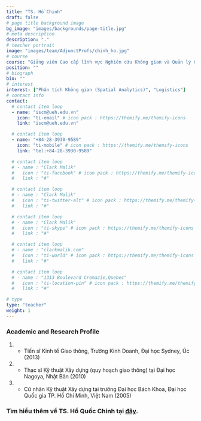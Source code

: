 ```yaml
---
title: "TS. Hồ Chinh"
draft: false
# page title background image
bg_image: "images/backgrounds/page-title.jpg"
# meta description
description: "."
# teacher portrait
image: "images/team/AdjunctProfs/chinh_ho.jpg"
# course
course: "Giảng viên Cao cấp lĩnh vực Nghiên cứu Không gian và Quản lý Chuỗi cung ứng, </br> Đại học Sydney, Úc"
position: ""
# biograph
bio: ""
# interest
interest: ["Phân tích Không gian (Spatial Analytics)", "Logistics"]
# contact info
contact:
  # contact item loop
  - name: "iscm@ueh.edu.vn"
    icon: "ti-email" # icon pack : https://themify.me/themify-icons
    link: "iscm@ueh.edu.vn"

  # contact item loop
  - name: "+84-28-3930-9589"
    icon: "ti-mobile" # icon pack : https://themify.me/themify-icons
    link: "tel:+84-28-3930-9589"

  # contact item loop
  # - name : "Clark Malik"
  #   icon : "ti-facebook" # icon pack : https://themify.me/themify-icons
  #   link : "#"

  # contact item loop
  # - name : "Clark Malik"
  #   icon : "ti-twitter-alt" # icon pack : https://themify.me/themify-icons
  #   link : "#"

  # contact item loop
  # - name : "Clark Malik"
  #   icon : "ti-skype" # icon pack : https://themify.me/themify-icons
  #   link : "#"

  # contact item loop
  # - name : "clarkmalik.com"
  #   icon : "ti-world" # icon pack : https://themify.me/themify-icons
  #   link : "#"

  # contact item loop
  # - name : "1313 Boulevard Cremazie,Quebec"
  #   icon : "ti-location-pin" # icon pack : https://themify.me/themify-icons
  #   link : "#"

# type
type: "teacher"
weight: 1
---
```


### Academic and Research Profile

1. - Tiến sĩ Kinh tế Giao thông, Trường Kinh Doanh, Đại học Sydney, Úc (2013)
2. - Thạc sĩ Kỹ thuật Xây dựng (quy hoạch giao thông) tại Đại học Nagoya, Nhật Bản (2010)
3. - Cử nhân Kỹ thuật Xây dựng tại trường Đại học Bách Khoa, Đại học Quốc gia TP. Hồ Chí Minh, Việt Nam (2005)

### Tìm hiểu thêm về TS. Hồ Quốc Chinh tại [đây](https://www.sydney.edu.au/AcademicProfiles/profile/resource?urlid=quoc.ho&type=cv).
